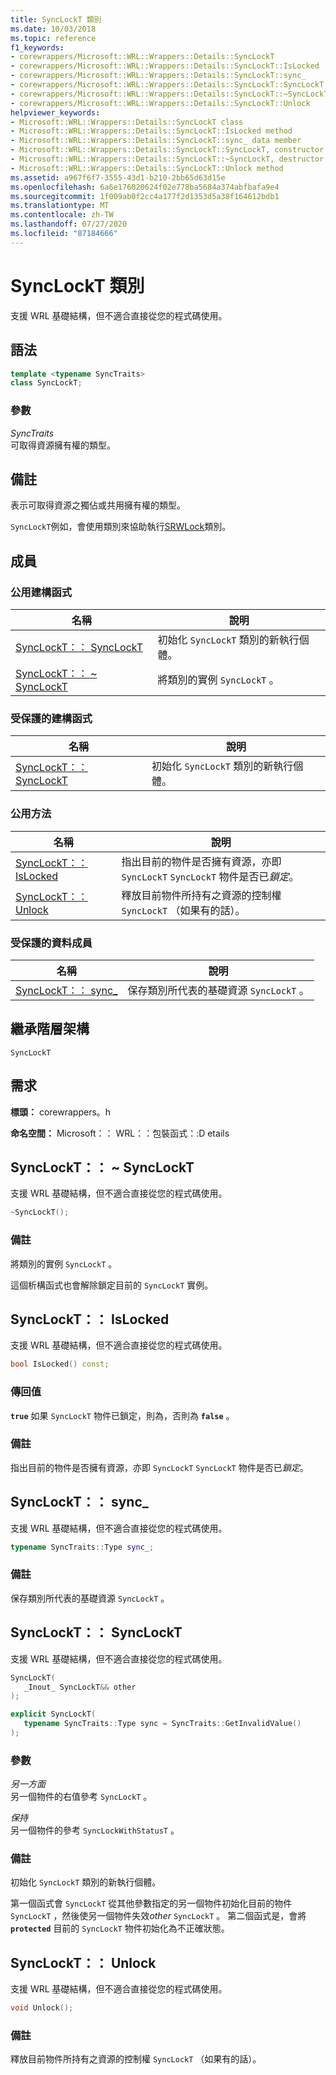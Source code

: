 ```yaml
---
title: SyncLockT 類別
ms.date: 10/03/2018
ms.topic: reference
f1_keywords:
- corewrappers/Microsoft::WRL::Wrappers::Details::SyncLockT
- corewrappers/Microsoft::WRL::Wrappers::Details::SyncLockT::IsLocked
- corewrappers/Microsoft::WRL::Wrappers::Details::SyncLockT::sync_
- corewrappers/Microsoft::WRL::Wrappers::Details::SyncLockT::SyncLockT
- corewrappers/Microsoft::WRL::Wrappers::Details::SyncLockT::~SyncLockT
- corewrappers/Microsoft::WRL::Wrappers::Details::SyncLockT::Unlock
helpviewer_keywords:
- Microsoft::WRL::Wrappers::Details::SyncLockT class
- Microsoft::WRL::Wrappers::Details::SyncLockT::IsLocked method
- Microsoft::WRL::Wrappers::Details::SyncLockT::sync_ data member
- Microsoft::WRL::Wrappers::Details::SyncLockT::SyncLockT, constructor
- Microsoft::WRL::Wrappers::Details::SyncLockT::~SyncLockT, destructor
- Microsoft::WRL::Wrappers::Details::SyncLockT::Unlock method
ms.assetid: a967f6f7-3555-43d1-b210-2bb65d63d15e
ms.openlocfilehash: 6a6e176020624f02e778ba5684a374abfbafa9e4
ms.sourcegitcommit: 1f009ab0f2cc4a177f2d1353d5a38f164612bdb1
ms.translationtype: MT
ms.contentlocale: zh-TW
ms.lasthandoff: 07/27/2020
ms.locfileid: "87184666"
---
```

# <a name="synclockt-class"></a>SyncLockT 類別

支援 WRL 基礎結構，但不適合直接從您的程式碼使用。

## <a name="syntax"></a>語法

```cpp
template <typename SyncTraits>
class SyncLockT;
```

### <a name="parameters"></a>參數

*SyncTraits*<br/>
可取得資源擁有權的類型。

## <a name="remarks"></a>備註

表示可取得資源之獨佔或共用擁有權的類型。

`SyncLockT`例如，會使用類別來協助執行[SRWLock](srwlock-class.md)類別。

## <a name="members"></a>成員

### <a name="public-constructors"></a>公用建構函式

名稱                                      | 說明
----------------------------------------- | ----------------------------------------------------
[SyncLockT：： SyncLockT](#synclockt)        | 初始化 `SyncLockT` 類別的新執行個體。
[SyncLockT：： ~ SyncLockT](#tilde-synclockt) | 將類別的實例 `SyncLockT` 。

### <a name="protected-constructors"></a>受保護的建構函式

名稱                               | 說明
---------------------------------- | ----------------------------------------------------
[SyncLockT：： SyncLockT](#synclockt) | 初始化 `SyncLockT` 類別的新執行個體。

### <a name="public-methods"></a>公用方法

名稱                             | 說明
-------------------------------- | --------------------------------------------------------------------------------------------------------------
[SyncLockT：： IsLocked](#islocked) | 指出目前的物件是否擁有資源，亦即 `SyncLockT` `SyncLockT` 物件是否已*鎖定*。
[SyncLockT：： Unlock](#unlock)     | 釋放目前物件所持有之資源的控制權 `SyncLockT` （如果有的話）。

### <a name="protected-data-members"></a>受保護的資料成員

名稱                      | 說明
------------------------- | -------------------------------------------------------------------
[SyncLockT：： sync_](#sync) | 保存類別所代表的基礎資源 `SyncLockT` 。

## <a name="inheritance-hierarchy"></a>繼承階層架構

`SyncLockT`

## <a name="requirements"></a>需求

**標頭：** corewrappers。h

**命名空間：** Microsoft：： WRL：：包裝函式：:D etails

## <a name="synclocktsynclockt"></a><a name="tilde-synclockt"></a>SyncLockT：： ~ SyncLockT

支援 WRL 基礎結構，但不適合直接從您的程式碼使用。

```cpp
~SyncLockT();
```

### <a name="remarks"></a>備註

將類別的實例 `SyncLockT` 。

這個析構函式也會解除鎖定目前的 `SyncLockT` 實例。

## <a name="synclocktislocked"></a><a name="islocked"></a>SyncLockT：： IsLocked

支援 WRL 基礎結構，但不適合直接從您的程式碼使用。

```cpp
bool IsLocked() const;
```

### <a name="return-value"></a>傳回值

**`true`** 如果 `SyncLockT` 物件已鎖定，則為，否則為 **`false`** 。

### <a name="remarks"></a>備註

指出目前的物件是否擁有資源，亦即 `SyncLockT` `SyncLockT` 物件是否已*鎖定*。

## <a name="synclocktsync_"></a><a name="sync"></a>SyncLockT：： sync_

支援 WRL 基礎結構，但不適合直接從您的程式碼使用。

```cpp
typename SyncTraits::Type sync_;
```

### <a name="remarks"></a>備註

保存類別所代表的基礎資源 `SyncLockT` 。

## <a name="synclocktsynclockt"></a><a name="synclockt"></a>SyncLockT：： SyncLockT

支援 WRL 基礎結構，但不適合直接從您的程式碼使用。

```cpp
SyncLockT(
   _Inout_ SyncLockT&& other
);

explicit SyncLockT(
   typename SyncTraits::Type sync = SyncTraits::GetInvalidValue()
);
```

### <a name="parameters"></a>參數

*另一方面*<br/>
另一個物件的右值參考 `SyncLockT` 。

*保持*<br/>
另一個物件的參考 `SyncLockWithStatusT` 。

### <a name="remarks"></a>備註

初始化 `SyncLockT` 類別的新執行個體。

第一個函式會 `SyncLockT` 從其他參數指定的另一個物件初始化目前的物件 `SyncLockT` ，然後使另一個物件失效*other* `SyncLockT` 。 第二個函式是，會將 **`protected`** 目前的 `SyncLockT` 物件初始化為不正確狀態。

## <a name="synclocktunlock"></a><a name="unlock"></a>SyncLockT：： Unlock

支援 WRL 基礎結構，但不適合直接從您的程式碼使用。

```cpp
void Unlock();
```

### <a name="remarks"></a>備註

釋放目前物件所持有之資源的控制權 `SyncLockT` （如果有的話）。
